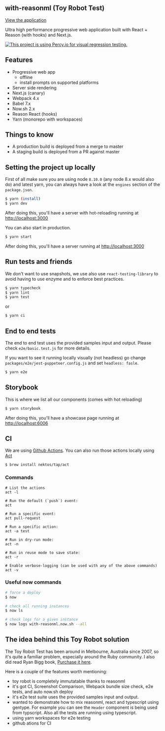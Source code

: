 ## with-reasonml (Toy Robot Test)

[View the application](https://with-reasonml.now.sh/)

Ultra high performance progressive web application built with React + Reason (with hooks) and Next.js.

[![This project is using Percy.io for visual regression testing.](https://percy.io/static/images/percy-badge.svg)](https://percy.io/Dblechoc/with-reasonml)

## Features

- Progressive web app
  - offline
  - install prompts on supported platforms
- Server side rendering
- Next.js (canary)
- Webpack 4.x
- Babel 7.x
- Now.sh 2.x
- Reason React (hooks)
- Yarn (monorepo with workspaces)

## Things to know

- A production build is deployed from a merge to master
- A staging build is deployed from a PR against master

## Setting the project up locally

First of all make sure you are using node `8.10.0` (any node 8.x would also do) and latest yarn, you can always have a look at the `engines` section of the `package.json`.

```sh
$ yarn (install)
$ yarn dev
```

After doing this, you'll have a server with hot-reloading running at [http://localhost:3000](http://localhost:3000)

You can also start in production.

```sh
$ yarn start
```

After doing this, you'll have a server running at [http://localhost:3000](http://localhost:3000)

## Run tests and friends

We don't want to use snapshots, we use also use `react-testing-library` to avoid having to use enzyme and to enforce best practices.

```sh
$ yarn typecheck
$ yarn lint
$ yarn test
```

or

```sh
$ yarn ci
```

## End to end tests

The end to end test uses the provided samples input and output. Please check `e2e/basic.test.js` for more details.

If you want to see it running locally visually (not headless) go change `packages/e2e/jest-puppeteer.config.js` and set `headless: fasle`.

```sh
$ yarn e2e
```

## Storybook

This is where we list all our components (comes with hot reloading)

```sh
$ yarn storybook
```

After doing this, you'll have a showcase page running at [http://localhost:6006](http://localhost:6006)

## CI

We are using [Github Actions](https://developer.github.com/actions/). You can also run those actions locally using [Act](https://github.com/nektos/act)

```sh
$ brew install nektos/tap/act
```

### Commands

```
# List the actions
act -l

# Run the default (`push`) event:
act

# Run a specific event:
act pull-request

# Run a specific action:
act -a test

# Run in dry-run mode:
act -n

# Run in reuse mode to save state:
act -r

# Enable verbose-logging (can be used with any of the above commands)
act -v
```

### Useful now commands

```sh
# force a deploy
$ now

# check all running instances
$ now ls

# check logs for a given instance
$ now logs with-reasonml.now.sh --all
```

## The idea behind this Toy Robot solution

The Toy Robot Test has been around in Melbourne, Australia since 2007, so it's quite a familiar problem, especially around the Ruby community. I also did read Ryan Bigg book, [Purchase it here](https://leanpub.com/toyrobot/).

Here is a couple of the features worth mentioning:

- toy robot is completely immutatable thanks to reasonml
- it's got CI, Screenshot Comparison, Webpack bundle size check, e2e tests, and auto now.sh deploy
- it's e2e test suite uses the provided samples input and output.
- wanted to demonstrate how to mix reasonml, react and typescript using gentype. For example you can see the `Header` component is being used from typscript. Also all the tests are running using typescript.
- using yarn workspaces for e2e testing
- github ations for CI
